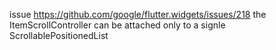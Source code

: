 issue https://github.com/google/flutter.widgets/issues/218
the ItemScrollController can be attached only to a signle ScrollablePositionedList
